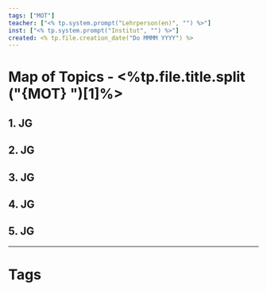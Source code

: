```yaml
---
tags: ["MOT"]
teacher: ["<% tp.system.prompt("Lehrperson(en)", "") %>"]
inst: ["<% tp.system.prompt("Institut", "") %>"]
created: <% tp.file.creation_date("Do MMMM YYYY") %>
---
```

# Map of Topics - <%tp.file.title.split ("{MOT} ")[1]%>
## 1. JG

## 2. JG

## 3. JG

## 4. JG

## 5. JG

---
# Tags